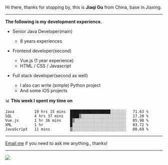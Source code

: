 Hi there, thanks for stopping by, this is **Jiaqi Gu** from China, base in Jiaxing.

---

**The following is my development experience.**

- Senior Java Developer(main)
  - 8 years experiences

- Frontend developer(second)
  - Vue.js (1 year experience)
  - HTML / CSS / Javascript
  
- Full stack developer(second as well)
  - I also can write (simple) Python project
  - And some iOS projects

📊 **This week I spent my time on**
<!--START_SECTION:waka-->
```text
Java         19 hrs 15 mins  ██████████████████░░░░░░░   71.63 % 
SQL          4 hrs 37 mins   ████▒░░░░░░░░░░░░░░░░░░░░   17.20 % 
Vue.js       1 hr 36 mins    █▒░░░░░░░░░░░░░░░░░░░░░░░   05.98 % 
XML          1 hr            █░░░░░░░░░░░░░░░░░░░░░░░░   03.72 % 
JavaScript   11 mins         ▒░░░░░░░░░░░░░░░░░░░░░░░░   00.69 % 
```
<!--END_SECTION:waka-->

---

[Email me](mailto:droidqw@gmail.com?subject=Hiring_from_GitHub) if you need to ask me anything., thanks!

---

![]( https://visitor-badge.glitch.me/badge?page_id=githubgujiaqi)
